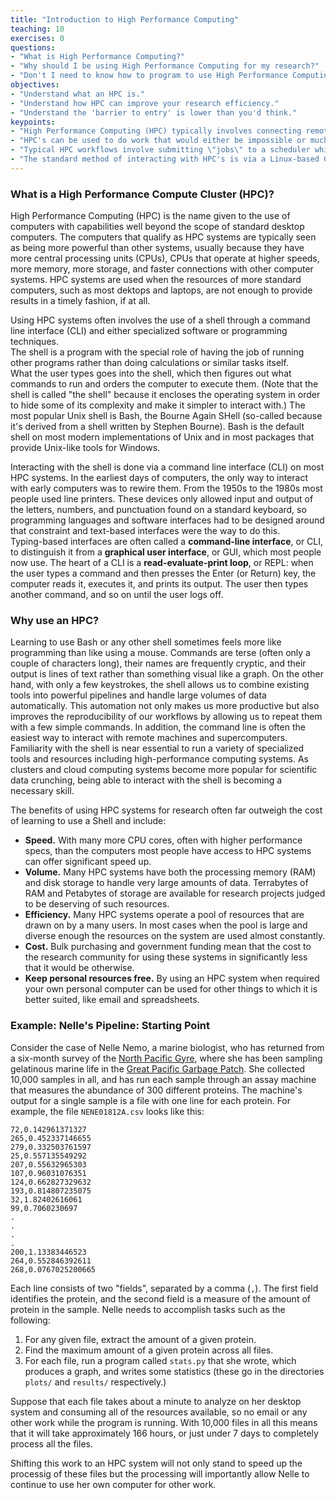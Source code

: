 ```yaml
---
title: "Introduction to High Performance Computing"
teaching: 10
exercises: 0
questions:
- "What is High Performance Computing?"
- "Why should I be using High Performance Computing for my research?"
- "Don't I need to know how to program to use High Performance Computing?"
objectives:
- "Understand what an HPC is."
- "Understand how HPC can improve your research efficiency."
- "Understand the 'barrier to entry' is lower than you'd think."
keypoints:
- "High Performance Computing (HPC) typically involves connecting remotely to a **cluster** of computers."
- "HPC's can be used to do work that would either be impossible or much slower in a Desktop environment."
- "Typical HPC workflows involve submitting \"jobs\" to a scheduler which queues/priortises the \"jobs\" of all users."
- "The standard method of interacting with HPC's is via a Linux-based Command Line Interface called \"The Shell\"."
---
```


### What is a High Performance Compute Cluster (HPC)?

High Performance Computing (HPC) is the name given to the use of computers with capabilities well beyond the scope of standard desktop computers. The computers that qualify as HPC systems are typically seen as being more powerful than other systems, 
usually because they have more central processing units (CPUs), CPUs that operate at higher speeds, more memory, more storage, and faster connections with other computer systems. HPC systems are used when the resources of more standard computers, such as most dektops and laptops, are not enough to provide results in a timely fashion, if at all.

Using HPC systems often involves the use of a shell through a command line interface (CLI) 
and either specialized software or programming techniques.  
The shell is a program with the special role of having the job of running other programs rather than doing calculations or similar tasks itself.  
What the user types goes into the shell,
which then figures out what commands to run and orders the computer to execute them.
(Note that the shell is called "the shell" because it encloses the operating system
in order to hide some of its complexity and make it simpler to interact with.)  The most popular Unix shell is Bash,
the Bourne Again SHell
(so-called because it's derived from a shell written by Stephen Bourne).
Bash is the default shell on most modern implementations of Unix
and in most packages that provide Unix-like tools for Windows.

Interacting with the shell is done via a command line interface (CLI) on most HPC systems.  In the earliest days of computers,
the only way to interact with early computers was to rewire them.
From the 1950s to the 1980s 
most people used line printers.
These devices only allowed input and output of the letters, numbers, and punctuation found on a standard keyboard,
so programming languages and software interfaces had to be designed around that constraint and text-based interfaces were the way to do this.  
Typing-based interfaces are often called a
**command-line interface**, or CLI,
to distinguish it from a
**graphical user interface**, or GUI,
which most people now use.
The heart of a CLI is a **read-evaluate-print loop**, or REPL:
when the user types a command and then presses the Enter (or Return) key,
the computer reads it,
executes it,
and prints its output.
The user then types another command,
and so on until the user logs off.


### Why use an HPC?

Learning to use Bash or any other shell
sometimes feels more like programming than like using a mouse.
Commands are terse (often only a couple of characters long),
their names are frequently cryptic,
and their output is lines of text rather than something visual like a graph.
On the other hand,
with only a few keystrokes, the shell allows us to combine existing tools into 
powerful pipelines and handle large volumes of data automatically. This automation
not only makes us more productive but also improves the reproducibility of our workflows by 
allowing us to repeat them with a few simple commands.
In addition, the command line is often the easiest way to interact with remote machines and supercomputers.
Familiarity with the shell is near essential to run a variety of specialized tools and resources
including high-performance computing systems.
As clusters and cloud computing systems become more popular for scientific data crunching,
being able to interact with the shell is becoming a necessary skill.

The benefits of using HPC systems for research often far outweigh the cost of learning to use a Shell and include:

* **Speed.** With many more CPU cores, often with higher performance specs, than the computers most people have access to HPC systems can offer significant speed up.
* **Volume.** Many HPC systems have both the processing memory (RAM) and disk storage to handle very large amounts of data.  Terrabytes of RAM and Petabytes of storage are available for research projects judged to be deserving of such resources.
* **Efficiency.** Many HPC systems operate a pool of resources that are drawn on by a many users.  In most cases when the pool is large and diverse enough the resources on the system are used almost constantly.
* **Cost.** Bulk purchasing and government funding mean that the cost to the research community for using these systems in significantly less that it would be otherwise.
* **Keep personal resources free.** By using an HPC system when required your own personal computer can be used for other things to which it is better suited, like email and spreadsheets.

### Example: Nelle's Pipeline: Starting Point

Consider the case of Nelle Nemo, a marine biologist, who
has returned from a six-month survey of the
[North Pacific Gyre](http://en.wikipedia.org/wiki/North_Pacific_Gyre),
where she has been sampling gelatinous marine life in the
[Great Pacific Garbage Patch](http://en.wikipedia.org/wiki/Great_Pacific_Garbage_Patch).
She collected 10,000 samples in all, and has run each sample through an assay machine
that measures the abundance of 300 different proteins.
The machine's output for a single sample is
a file with one line for each protein.
For example, the file `NENE01812A.csv` looks like this:

~~~
72,0.142961371327
265,0.452337146655
279,0.332503761597
25,0.557135549292
207,0.55632965303
107,0.96031076351
124,0.662827329632
193,0.814807235075
32,1.82402616061
99,0.7060230697
.
.
.
.
200,1.13383446523
264,0.552846392611
268,0.0767025200665
~~~

Each line consists of two "fields", separated by a comma (`,`).
The first field identifies the protein,
and the second field is a measure of the amount of protein in the sample.
Nelle needs to accomplish tasks such as the following:

1.  For any given file, extract the amount of a given protein.
2.  Find the maximum amount of a given protein across all files.
3.  For each file, run a program called `stats.py` that she wrote,
    which produces a graph, and writes some statistics
    (these go in the directories `plots/` and `results/` respectively.)

Suppose that each file takes about a minute to analyze on her desktop system and consuming all of the resources available, so no email or any other work while the program is running.  With 10,000 files in all this means that it will take approximately 166 hours, or just under 7 days to completely process all the files. 

Shifting this work to an HPC system will not only stand to speed up the processig of these files but the processing will importantly allow Nelle to continue to use her own computer for other work.

